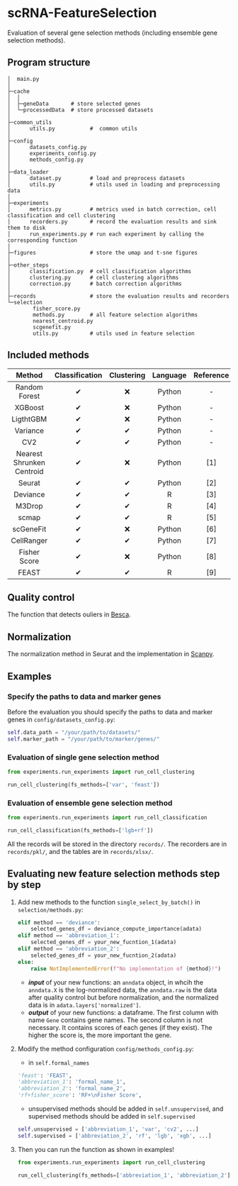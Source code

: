 # scRNA-FeatureSelection
Evaluation of several gene selection methods (including ensemble gene selection methods).

## Program structure
```
│  main.py
│          
├─cache
│  │  
│  ├─geneData       # store selected genes
│  └─processedData  # store processed datasets
│                   
├─common_utils
│      utils.py           #  common utils
│ 
├─config                  
│      datasets_config.py   
│      experiments_config.py 
│      methods_config.py
│      
├─data_loader
│      dataset.py         # load and preprocess datasets
│      utils.py           # utils used in loading and preprocessing data
│      
├─experiments
│      metrics.py         # metrics used in batch correction, cell classification and cell clustering
│      recorders.py       # record the evaluation results and sink them to disk
│      run_experiments.py # run each experiment by calling the corresponding function
│      
├─figures                 # store the umap and t-sne figures
│      
├─other_steps
│      classification.py  # cell classification algorithms
│      clustering.py      # cell clustering algorithms
│      correction.py      # batch correction algorithms
│      
├─records                 # store the evaluation results and recorders
└─selection
        fisher_score.py
        methods.py        # all feature selection algorithms
        nearest_centroid.py
        scgenefit.py
        utils.py          # utils used in feature selection
```

## Included methods
| Method | Classification  | Clustering |  Language  |  Reference |
| :----: | :-------------: | :--------: | :--------: | :--------: |
| Random Forest | ✔ | ❌ | Python | - |
| XGBoost    | ✔ | ❌ | Python | - |
| LigthtGBM   | ✔ | ❌ | Python | - |
| Variance    | ✔ | ✔ | Python | - |
| CV2         | ✔ | ✔ | Python | - |
| Nearest Shrunken Centroid | ✔ | ❌ | Python | [1] |
| Seurat       | ✔ | ✔ | Python | [2] |
| Deviance     | ✔ | ✔ | R | [3] |
| M3Drop       | ✔ | ✔ | R | [4] |
| scmap        | ✔ | ✔ | R | [5] |
| scGeneFit    | ✔ | ❌ | Python | [6] |
| CellRanger   | ✔ | ✔ |  Python | [7] |
| Fisher Score | ✔ | ❌ | Python | [8] |
| FEAST        | ✔ | ✔ |  R     |  [9] |



## Quality control
The function that detects ouliers in [Besca](https://bedapub.github.io/besca/preprocessing/besca.pp.valOutlier.html).

## Normalization
The normalization method in Seurat and the implementation in [Scanpy](https://scanpy.readthedocs.io/en/latest/generated/scanpy.pp.recipe_seurat.html).


## Examples
### Specify the paths to data and marker genes
Before the evaluation you should specify the paths to data and marker genes in `config/datasets_config.py`:
```python
self.data_path = "/your/path/to/datasets/"
self.marker_path = "/your/path/to/marker/genes/"
```

### Evaluation of single gene selection method
```python
from experiments.run_experiments import run_cell_clustering

run_cell_clustering(fs_methods=['var', 'feast'])
```
### Evaluation of ensemble gene selection method
```python
from experiments.run_experiments import run_cell_classification

run_cell_classification(fs_methods=['lgb+rf'])
```
All the records will be stored in the directory `records/`. The recorders are in `records/pkl/`, and the tables are in `records/xlsx/`.

## Evaluating new feature selection methods step by step
1. Add new methods to the function `single_select_by_batch()` in `selection/methods.py`:
   ```python
   elif method == 'deviance':
       selected_genes_df = deviance_compute_importance(adata)
   elif method == 'abbreviation_1':
       selected_genes_df = your_new_fucntion_1(adata)
   elif method == 'abbreviation_2':
       selected_genes_df = your_new_fucntion_2(adata)
   else:
       raise NotImplementedError(f"No implementation of {method}!")
   ```
    - ***input*** of your new functions: an `anndata` object, in whcih the `anndata.X` is the log-normalized data, 
    the `anndata.raw` is the  data after quality control but before normalization, and the normalized data is in `adata.layers['normalized']`.
    - ***output*** of your new functions: a dataframe. The first column with name `Gene` contains gene names. The second column
    is not necessary. It contains scores of each genes (if they exist). The higher the score is, the more important the gene.
    
2. Modify the method configuration `config/methods_config.py`:
    - in `self.formal_names`
    ```python
    'feast': 'FEAST',
    'abbreviation_1': 'formal_name_1',
    'abbreviation_2': 'formal_name_2',
    'rf+fisher_score': 'RF+\nFisher Score',
    ```
    - unsupervised methods should be added in `self.unsupervised`, and supervised methods should be added in `self.supervised`
    ```python
    self.unsupervised = ['abbreviation_1', 'var', 'cv2', ...]
    self.supervised = ['abbreviation_2', 'rf', 'lgb', 'xgb', ...]
    ```
3. Then you can run the function as shown in examples!
    ```python
    from experiments.run_experiments import run_cell_clustering

    run_cell_clustering(fs_methods=['abbreviation_1', 'abbreviation_2'])
    ```
   

